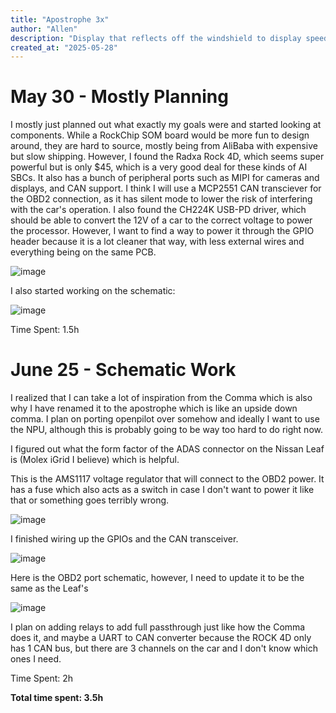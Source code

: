 ```yaml
---
title: "Apostrophe 3x"
author: "Allen"
description: "Display that reflects off the windshield to display speed and runs openpilot"
created_at: "2025-05-28"
---
```

# May 30 - Mostly Planning
I mostly just planned out what exactly my goals were and started looking at components. While a RockChip SOM board would be more fun to design around, they are hard to source, mostly being from AliBaba with expensive but slow shipping. However, I found the Radxa Rock 4D, which seems super powerful but is only $45, which is a very good deal for these kinds of AI SBCs. It also has a bunch of peripheral ports such as MIPI for cameras and displays, and CAN support. I think I will use a MCP2551 CAN transciever for the OBD2 connection, as it has silent mode to lower the risk of interfering with the car's operation. I also found the CH224K USB-PD driver, which should be able to convert the 12V of a car to the correct voltage to power the processor. However, I want to find a way to power it through the GPIO header because it is a lot cleaner that way, with less external wires and everything being on the same PCB.

![image](https://github.com/user-attachments/assets/1db299be-dbe5-41ad-bae1-005005b36d4f)

I also started working on the schematic: 

![image](https://github.com/user-attachments/assets/51b84483-6c85-45c2-9a79-458685378a80)

Time Spent: 1.5h

# June 25 - Schematic Work
I realized that I can take a lot of inspiration from the Comma which is also why I have renamed it to the apostrophe which is like an upside down comma. I plan on porting openpilot over somehow and ideally I want to use the NPU, although this is probably going to be way too hard to do right now.

I figured out what the form factor of the ADAS connector on the Nissan Leaf is (Molex iGrid I believe) which is helpful.

This is the AMS1117 voltage regulator that will connect to the OBD2 power. It has a fuse which also acts as a switch in case I don't want to power it like that or something goes terribly wrong.

![image](https://github.com/user-attachments/assets/886f6616-d91f-450e-8c56-5909b957e518)

I finished wiring up the GPIOs and the CAN transceiver. 

![image](https://github.com/user-attachments/assets/58337f16-dffa-41f7-bd8f-219028436919)

Here is the OBD2 port schematic, however, I need to update it to be the same as the Leaf's

![image](https://github.com/user-attachments/assets/f97ad5e1-6431-4dad-9a8c-2a7ba9807d40)

I plan on adding relays to add full passthrough just like how the Comma does it, and maybe a UART to CAN converter because the ROCK 4D only has 1 CAN bus, but there are 3 channels on the car and I don't know which ones I need.

Time Spent: 2h

**Total time spent: 3.5h**
